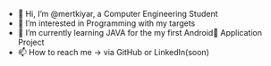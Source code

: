 - 👋 Hi, I’m @mertkiyar, a Computer Engineering Student
- 👀 I’m interested in Programming with my targets
- 🌱 I’m currently learning JAVA for the my first Android🤖 Application Project
- 📫 How to reach me -> via GitHub or LinkedIn(soon)

<!---
mertkiyar/mertkiyar is a ✨ special ✨ repository because its `README.md` (this file) appears on your GitHub profile.
You can click the Preview link to take a look at your changes.
--->
